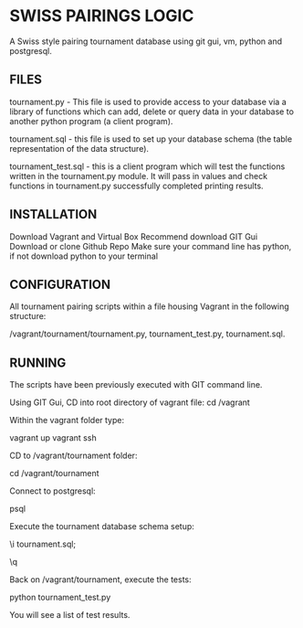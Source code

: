 # SWISS PAIRINGS LOGIC 

A Swiss style pairing tournament database using git gui, vm, python and postgresql.

## FILES

tournament.py - This file is used to provide access to your database via a library of functions which can add, delete or query data in your database to another python program (a client program).

tournament.sql - this file is used to set up your database schema (the table representation of the data structure).

tournament_test.sql - this is a client program which will test the functions written in the tournament.py module. It will pass in values and check functions in tournament.py successfully completed printing results.

## INSTALLATION

Download Vagrant and Virtual Box
Recommend download GIT Gui
Download or clone Github Repo
Make sure your command line has python, if not download python to your terminal

## CONFIGURATION

All tournament pairing scripts within a file housing Vagrant in the following structure:

/vagrant/tournament/tournament.py, tournament_test.py, tournament.sql.

## RUNNING

The scripts have been previously executed with GIT command line.

Using GIT Gui, CD into root directory of vagrant file:
cd /vagrant

Within the vagrant folder type:

vagrant up
vagrant ssh


CD to /vagrant/tournament folder:

cd /vagrant/tournament


Connect to postgresql:

psql


Execute the tournament database schema setup:

\i tournament.sql;

\q


Back on /vagrant/tournament, execute the tests:

python tournament_test.py


You will see a list of test results.
